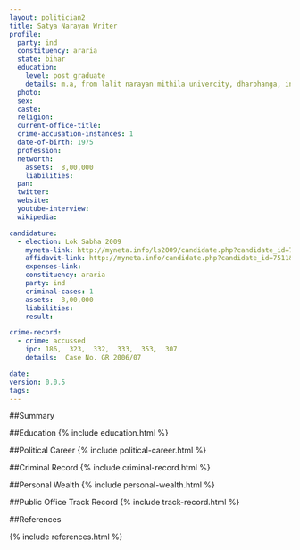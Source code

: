 ```yaml
---
layout: politician2
title: Satya Narayan Writer
profile: 
  party: ind
  constituency: araria
  state: bihar
  education: 
    level: post graduate
    details: m.a, from lalit narayan mithila univercity, dharbhanga, in the year 1996
  photo: 
  sex: 
  caste: 
  religion: 
  current-office-title: 
  crime-accusation-instances: 1
  date-of-birth: 1975
  profession: 
  networth: 
    assets:  8,00,000
    liabilities: 
  pan: 
  twitter: 
  website: 
  youtube-interview: 
  wikipedia: 

candidature: 
  - election: Lok Sabha 2009
    myneta-link: http://myneta.info/ls2009/candidate.php?candidate_id=7511
    affidavit-link: http://myneta.info/candidate.php?candidate_id=7511&scan=original
    expenses-link: 
    constituency: araria 
    party: ind
    criminal-cases: 1
    assets:  8,00,000
    liabilities: 
    result:  

crime-record: 
  - crime: accussed
    ipc: 186,  323,  332,  333,  353,  307
    details:  Case No. GR 2006/07  

date: 
version: 0.0.5
tags: 
---
```

##Summary


##Education
{% include education.html %}


##Political Career
{% include political-career.html %}


##Criminal Record
{% include criminal-record.html %}


##Personal Wealth
{% include personal-wealth.html %}


##Public Office Track Record
{% include track-record.html %}


##References


{% include references.html %}